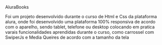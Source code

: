 AluraBooks

Foi um projeto desenvolvido durante o curso de Html e Css da plataforma alura, onde foi desenvolvido uma plataforma 100% responsiva de acordo com o aparelho, sendo tablet, telefone ou desktop
colocando em pratica varais funcionalidades aprendidas durante o curso, como carrossel com SwiperJs e Media Queires de acordo com a tamanho da tela
